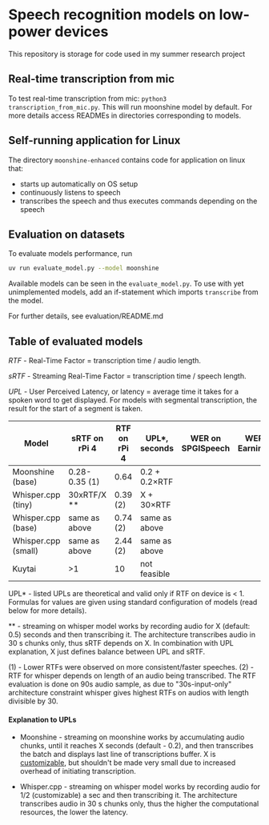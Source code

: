 # Speech recognition models on low-power devices

This repository is storage for code used in my summer research project

## Real-time transcription from mic

To test real-time transcription from mic: <code>python3 
transcription_from_mic.py</code>. This will run moonshine model by default.
For more details access READMEs in directories corresponding to models.

## Self-running application for Linux

The directory <code>moonshine-enhanced</code> contains code for application on linux that:

* starts up automatically on OS setup
* continuously listens to speech
* transcribes the speech and thus executes commands depending on the speech

## Evaluation on datasets

To evaluate models performance, run
``` bash
uv run evaluate_model.py --model moonshine
```

Available models can be seen in the <code>evaluate_model.py</code>. To use with
yet unimplemented models, add an if-statement which imports <code>transcribe</code>
from the model.

For further details, see evaluation/README.md


## Table of evaluated models

*RTF* - Real-Time Factor = transcription time / audio length.

*sRTF* - Streaming Real-Time Factor =  transcription time / speech length.

*UPL* - User Perceived Latency, or latency = average time it takes for a spoken word to get displayed. For models with
segmental transcription, the result for the start of a segment is taken.   

| Model               | sRTF on rPi 4 | RTF on rPi 4 | UPL*, seconds | WER on SPGISpeech | WER on Earnings22 | WER on AMI | 
|---------------------|---------------|--------------|---------------|-------------------|-------------------|------------| 
| Moonshine  (base)   | 0.28-0.35 (1) | 0.64         | 0.2 + 0.2×RTF |                   |                   |            | 
| Whisper.cpp (tiny)  | 30xRTF/X **   | 0.39 (2)     | X + 30×RTF    |                   |                   |            |
| Whisper.cpp (base)  | same as above | 0.74 (2)     | same as above |                   |                   |            |
| Whisper.cpp (small) | same as above | 2.44 (2)     | same as above |                   |                   |            |
| Kuytai              | \>1           | 10           | not feasible  |                   |                   |            |

UPL* - listed UPLs are theoretical and valid only if RTF on device is < 1. 
Formulas for values are given using standard configuration of models (read below for more details).

** - streaming on whisper model works by recording audio for X (default: 0.5) seconds and then 
transcribing it. The architecture transcribes audio in 30 s chunks only, thus sRTF depends on X.
In combination with UPL explanation, X just defines balance between UPL and sRTF.

(1) - Lower RTFs were observed on more consistent/faster speeches.
(2) - RTF for whisper depends on length of an audio being transcribed. The RTF evaluation is done on 90s audio sample,
as due to "30s-input-only" architecture constraint whisper gives highest RTFs on audios with length divisible by 30.

#### Explanation to UPLs

* Moonshine - streaming on moonshine works by accumulating audio chunks, until it reaches
X seconds (default - 0.2), and then transcribes the batch and displays last line of 
transcriptions buffer. X is [customizable](https://github.com/DakPro/low_power_speech_recognition/tree/main/moonshine/src/live_trans.py#L20),
but shouldn't be made very small due to increased overhead of initiating transcription.

* Whisper.cpp - streaming on whisper model works by recording audio for 1/2 (customizable) a sec and then 
transcribing it. The architecture transcribes audio in 30 s chunks only, thus the higher
the computational resources, the lower the latency.